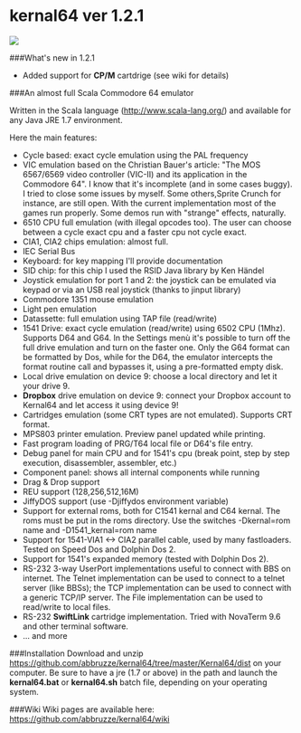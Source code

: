 kernal64 ver 1.2.1
========
![](https://github.com/abbruzze/kernal64/blob/master/images/c64.jpg)

###What's new in 1.2.1
* Added support for **CP/M** cartdrige (see wiki for details)

###An almost full Scala Commodore 64 emulator

Written in the Scala language (http://www.scala-lang.org/) and available for any Java JRE 1.7 environment.

Here the main features:
* Cycle based: exact cycle emulation using the PAL frequency
* VIC emulation based on the Christian Bauer's article: "The MOS 6567/6569 video controller (VIC-II) and its application in the Commodore 64". I know that it's incomplete (and in some cases buggy). I tried to close some issues by myself. Some others,Sprite Crunch for instance, are still open. With the current implementation most of the games run properly. Some demos run with "strange" effects, naturally.
* 6510 CPU full emulation (with illegal opcodes too). The user can choose between a cycle exact cpu and a faster cpu not cycle exact.
* CIA1, CIA2 chips emulation: almost full.
* IEC Serial Bus
* Keyboard: for key mapping I'll provide documentation
* SID chip: for this chip I used the RSID Java library by Ken Händel
* Joystick emulation for port 1 and 2: the joystick can be emulated via keypad or via an USB real joystick (thanks to jinput library)
* Commodore 1351 mouse emulation
* Light pen emulation
* Datassette: full emulation using TAP file (read/write)
* 1541 Drive: exact cycle emulation (read/write) using 6502 CPU (1Mhz). Supports D64 and G64. In the Settings menù it's possible to turn off the full drive emulation and turn on the faster one.
  Only the G64 format can be formatted by Dos, while for the D64, the emulator intercepts the format routine call and bypasses it, using a pre-formatted empty disk.
* Local drive emulation on device 9: choose a local directory and let it your drive 9.
* **Dropbox** drive emulation on device 9: connect your Dropbox account to Kernal64 and let access it using device 9!
* Cartridges emulation (some CRT types are not emulated). Supports CRT format.
* MPS803 printer emulation. Preview panel updated while printing.
* Fast program loading of PRG/T64 local file or D64's file entry.
* Debug panel for main CPU and for 1541's cpu (break point, step by step execution, disassembler, assembler, etc.)
* Component panel: shows all internal components while running
* Drag & Drop support
* REU support (128,256,512,16M)
* JiffyDOS support (use -Djiffydos environment variable)
* Support for external roms, both for C1541 kernal and C64 kernal. The roms must be put in the roms directory. Use the switches -Dkernal=rom name and -D1541_kernal=rom name
* Support for 1541-VIA1 <-> CIA2 parallel cable, used by many fastloaders. Tested on Speed Dos and Dolphin Dos 2.
* Support for 1541's expanded memory (tested with Dolphin Dos 2).
* RS-232 3-way UserPort implementations useful to connect with BBS on internet. The Telnet implementation can be used to connect to a telnet server (like BBSs); the TCP implementation can be used to connect with a generic TCP/IP server. The File implementation can be used to read/write to local files.
* RS-232 **SwiftLink** cartridge implementation. Tried with NovaTerm 9.6 and other terminal software. 
* ... and more

###Installation
Download and unzip https://github.com/abbruzze/kernal64/tree/master/Kernal64/dist on your computer.
Be sure to have a jre (1.7 or above) in the path and launch the **kernal64.bat** or **kernal64.sh** batch file, depending on your operating system.

###Wiki
Wiki pages are available here: https://github.com/abbruzze/kernal64/wiki
